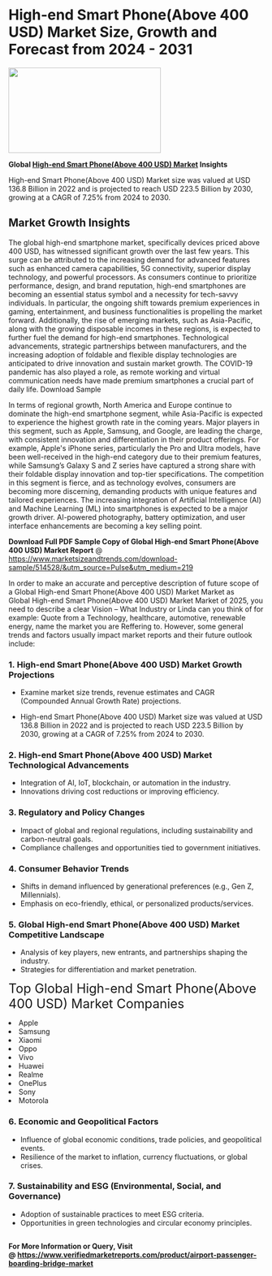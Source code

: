 <H1>High-end Smart Phone(Above 400 USD) Market Size, Growth and Forecast from 2024 - 2031</H1><img class="aligncenter size-medium wp-image-584254" src="https://thirdeyenews.in/wp-content/uploads/2024/09/Global-Market-Research-300x168.jpeg" alt="" width="300" height="168" /><p><strong>Global&nbsp;<a href="https://www.marketsizeandtrends.com/download-sample/514528/&amp;utm_source=Pulse&amp;utm_medium=219">High-end Smart Phone(Above 400 USD) Market</a> Insights</strong></p><p>High-end Smart Phone(Above 400 USD) Market size was valued at USD 136.8 Billion in 2022 and is projected to reach USD 223.5 Billion by 2030, growing at a CAGR of 7.25% from 2024 to 2030.</p><p><h2>Market Growth Insights</h2> <p>The global high-end smartphone market, specifically devices priced above 400 USD, has witnessed significant growth over the last few years. This surge can be attributed to the increasing demand for advanced features such as enhanced camera capabilities, 5G connectivity, superior display technology, and powerful processors. As consumers continue to prioritize performance, design, and brand reputation, high-end smartphones are becoming an essential status symbol and a necessity for tech-savvy individuals. In particular, the ongoing shift towards premium experiences in gaming, entertainment, and business functionalities is propelling the market forward. Additionally, the rise of emerging markets, such as Asia-Pacific, along with the growing disposable incomes in these regions, is expected to further fuel the demand for high-end smartphones. Technological advancements, strategic partnerships between manufacturers, and the increasing adoption of foldable and flexible display technologies are anticipated to drive innovation and sustain market growth. The COVID-19 pandemic has also played a role, as remote working and virtual communication needs have made premium smartphones a crucial part of daily life. Download Sample</p> <p>In terms of regional growth, North America and Europe continue to dominate the high-end smartphone segment, while Asia-Pacific is expected to experience the highest growth rate in the coming years. Major players in this segment, such as Apple, Samsung, and Google, are leading the charge, with consistent innovation and differentiation in their product offerings. For example, Apple's iPhone series, particularly the Pro and Ultra models, have been well-received in the high-end category due to their premium features, while Samsung’s Galaxy S and Z series have captured a strong share with their foldable display innovation and top-tier specifications. The competition in this segment is fierce, and as technology evolves, consumers are becoming more discerning, demanding products with unique features and tailored experiences. The increasing integration of Artificial Intelligence (AI) and Machine Learning (ML) into smartphones is expected to be a major growth driver. AI-powered photography, battery optimization, and user interface enhancements are becoming a key selling point. </p><p><span class=""><strong>Download Full PDF Sample Copy of Global High-end Smart Phone(Above 400 USD) Market Report</strong> @ <a href="https://www.marketsizeandtrends.com/download-sample/514528/&amp;utm_source=Pulse&amp;utm_medium=219" target="_blank">https://www.marketsizeandtrends.com/download-sample/514528/&amp;utm_source=Pulse&amp;utm_medium=219</a></span></p><p>In order to make an accurate and perceptive description of future scope of a Global&nbsp;High-end Smart Phone(Above 400 USD) Market Market as Global&nbsp;High-end Smart Phone(Above 400 USD) Market Market of 2025, you need to describe a clear Vision &ndash; What Industry or Linda can you think of for example: Quote from a Technology, healthcare, automotive, renewable energy, name the market you are Reffering to. However, some general trends and factors usually impact market reports and their future outlook include:</p><h3>1.&nbsp;<strong>High-end Smart Phone(Above 400 USD) Market Growth Projections</strong></h3><ul><li>Examine market size trends, revenue estimates and CAGR (Compounded Annual Growth Rate) projections.</li><li><p>High-end Smart Phone(Above 400 USD) Market size was valued at USD 136.8 Billion in 2022 and is projected to reach USD 223.5 Billion by 2030, growing at a CAGR of 7.25% from 2024 to 2030.</p></li></ul><h3>2.&nbsp;<strong>High-end Smart Phone(Above 400 USD) Market Technological Advancements</strong></h3><ul><li>Integration of AI, IoT, blockchain, or automation in the industry.</li><li>Innovations driving cost reductions or improving efficiency.</li></ul><h3>3.&nbsp;<strong>Regulatory and Policy Changes</strong></h3><ul><li>Impact of global and regional regulations, including sustainability and carbon-neutral goals.</li><li>Compliance challenges and opportunities tied to government initiatives.</li></ul><h3>4.&nbsp;<strong>Consumer Behavior Trends</strong></h3><ul><li>Shifts in demand influenced by generational preferences (e.g., Gen Z, Millennials).</li><li>Emphasis on eco-friendly, ethical, or personalized products/services.</li></ul><h3>5.&nbsp;<strong>Global High-end Smart Phone(Above 400 USD) Market Competitive Landscape</strong></h3><ul><li>Analysis of key players, new entrants, and partnerships shaping the industry.</li><li>Strategies for differentiation and market penetration.</li></ul><p data-pm-slice="1 1 []"><span style="color: inherit; font-family: inherit; font-size: 25px;">Top Global High-end Smart Phone(Above 400 USD) Market Companies</span></p><div class="" data-test-id=""><p><li>Apple</li><li> Samsung</li><li> Xiaomi</li><li> Oppo</li><li> Vivo</li><li> Huawei</li><li> Realme</li><li> OnePlus</li><li> Sony</li><li> Motorola</li></p></div><h3>6.&nbsp;<strong>Economic and Geopolitical Factors</strong></h3><ul><li>Influence of global economic conditions, trade policies, and geopolitical events.</li><li>Resilience of the market to inflation, currency fluctuations, or global crises.</li></ul><h3>7.&nbsp;<strong>Sustainability and ESG (Environmental, Social, and Governance)</strong></h3><ul><li>Adoption of sustainable practices to meet ESG criteria.</li><li>Opportunities in green technologies and circular economy principles.</li></ul><h2><strong style="font-size: 14px;">For More Information or Query, Visit @&nbsp;</strong><a style="background-color: #ffffff; font-size: 14px;" href="https://www.marketsizeandtrends.com/report/high-end-smart-phone-above-400-usd-market/" target="_blank">https://www.verifiedmarketreports.com/product/airport-passenger-boarding-bridge-market</a></h2>
